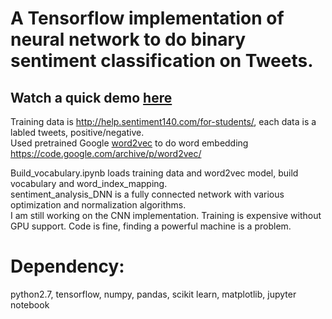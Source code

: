 # A Tensorflow implementation of neural network to do binary sentiment classification on Tweets.  

## Watch a quick demo [here](https://www.youtube.com/watch?v=JS51p-aXDas&feature=youtu.be)

Training data is http://help.sentiment140.com/for-students/, each data is a labled tweets, positive/negative.  
Used pretrained Google [word2vec](https://en.wikipedia.org/wiki/Word2vec) to do word embedding https://code.google.com/archive/p/word2vec/

Build_vocabulary.ipynb loads training data and word2vec model, build vocabulary and word_index_mapping.  
sentiment_analysis_DNN is a fully connected network with various optimization and normalization algorithms.  
I am still working on the CNN implementation. Training is expensive without GPU support. Code is fine, finding a powerful machine is a problem.

# Dependency:
python2.7, tensorflow, numpy, pandas, scikit learn, matplotlib, jupyter notebook
